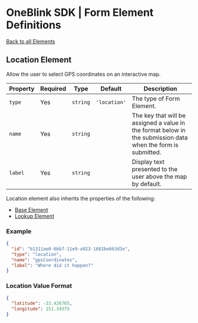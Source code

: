 # OneBlink SDK | Form Element Definitions

[Back to all Elements](./README.md)

## Location Element

Allow the user to select GPS coordinates on an interactive map.

| Property | Required | Type     | Default      | Description                                                                                                  |
| -------- | -------- | -------- | ------------ | ------------------------------------------------------------------------------------------------------------ |
| `type`   | Yes      | `string` | `'location'` | The type of Form Element.                                                                                    |
| `name`   | Yes      | `string` |              | The key that will be assigned a value in the format below in the submission data when the form is submitted. |
| `label`  | Yes      | `string` |              | Display text presented to the user above the map by default.                                                 |

Location element also inherits the properties of the following:

-   [Base Element](./base-element.md)
-   [Lookup Element](./lookup-element.md)

### Example

```JSON
{
  "id": "b1311ae0-6bb7-11e9-a923-1681be663d3e",
  "type": "location",
  "name": "gpsCoordinates",
  "label": "Where did it happen?"
}
```

### Location Value Format

```JSON
{
  "latitude": -33.426765,
  "longitude": 151.34375
}
```
